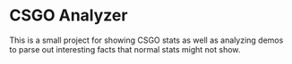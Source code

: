 # CSGO Analyzer

This is a small project for showing CSGO stats as well as analyzing demos to parse out interesting facts that normal stats might not show.